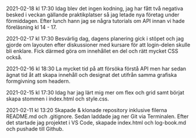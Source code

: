 2021-02-18 kl 17:30
Idag blev det ingen kodning, jag har fått två negativa besked i veckan gällande praktikplatser så jag letade nya företag under förmiddagen. Efter lunch hann jag se några tutorials om API innan vi hade föreläsning kl 14 - 17.

2021-02-17 kl 17:30
Besvärlig dag, dagens planering gick i stöpet och jag gjorde om layouten efter diskussioner med kursare för att login-delen skulle bli enklare. Fick därmed göra om innehållet en del och rätt mycket CSS också.

2021-02-16 kl 18:30
La mycket tid på att försöka förstå API men har sedan ägnat tid åt att skapa innehåll och designat det utifrån samma grafiska formgivning som headern. 

2021-02-15 kl 17:30
Idag har jag lärt mig mer om flex och grid samt börjat skapa stommen i index.html och style.css.

2021-02-11 kl 13:20
Skapade & klonade repository inklusive filerna README.md och .gitignore. Sedan laddade jag ner Git via Terminalen. Efter det startade jag projektet i VS Code, skapade index.html och log-book.md och pushade till Github. 
